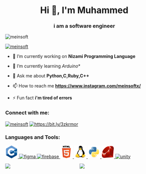 <h1 align="center">Hi 👋, I'm Muhammed</h1>
<h3 align="center">i am a software engineer</h3>

<p align="left"> <img src="https://komarev.com/ghpvc/?username=meinsoft&label=Profile%20views&color=0e75b6&style=flat" alt="meinsoft" /> </p>

<p align="left"> <a href="https://github.com/ryo-ma/github-profile-trophy"><img src="https://github-profile-trophy.vercel.app/?username=meinsoft" alt="meinsoft" /></a> </p>

- 🔭 I’m currently working on **Nizami Programming Language**

- 🌱 I’m currently learning *Arduino**

- 💬 Ask me about **Python,C,Ruby,C++**

- 📫 How to reach me **https://www.instagram.com/meinsoftx/**

- ⚡ Fun fact **i'm tired of errors**

<h3 align="left">Connect with me:</h3>
<p align="left">
<a href="https://instagram.com/meinsoft" target="blank"><img align="center" src="https://raw.githubusercontent.com/rahuldkjain/github-profile-readme-generator/master/src/images/icons/Social/instagram.svg" alt="meinsoft" height="30" width="40" /></a>
<a href="https://www.youtube.com/channel/UCipDDJj1idVwX_wDXeFN6gQ" target="blank"><img align="center" src="https://raw.githubusercontent.com/rahuldkjain/github-profile-readme-generator/master/src/images/icons/Social/youtube.svg" alt="https://bit.ly/3zkrmor" height="30" width="40" /></a>
</p>

<h3 align="left">Languages and Tools:</h3>
<p align="left"> <a href="https://www.w3schools.com/cpp/" target="_blank" rel="noreferrer"> <img src="https://raw.githubusercontent.com/devicons/devicon/master/icons/cplusplus/cplusplus-original.svg" alt="cplusplus" width="40" height="40"/> </a> <a href="https://www.figma.com/" target="_blank" rel="noreferrer"> <img src="https://www.vectorlogo.zone/logos/figma/figma-icon.svg" alt="figma" width="40" height="40"/> </a> <a href="https://firebase.google.com/" target="_blank" rel="noreferrer"> <img src="https://www.vectorlogo.zone/logos/firebase/firebase-icon.svg" alt="firebase" width="40" height="40"/> </a> <a href="https://www.w3.org/html/" target="_blank" rel="noreferrer"> <img src="https://raw.githubusercontent.com/devicons/devicon/master/icons/html5/html5-original-wordmark.svg" alt="html5" width="40" height="40"/> </a> <a href="https://www.linux.org/" target="_blank" rel="noreferrer"> <img src="https://raw.githubusercontent.com/devicons/devicon/master/icons/linux/linux-original.svg" alt="linux" width="40" height="40"/> </a> <a href="https://www.python.org" target="_blank" rel="noreferrer"> <img src="https://raw.githubusercontent.com/devicons/devicon/master/icons/python/python-original.svg" alt="python" width="40" height="40"/> </a> <a href="https://www.ruby-lang.org/en/" target="_blank" rel="noreferrer"> <img src="https://raw.githubusercontent.com/devicons/devicon/master/icons/ruby/ruby-original.svg" alt="ruby" width="40" height="40"/> </a> <a href="https://unity.com/" target="_blank" rel="noreferrer"> <img src="https://www.vectorlogo.zone/logos/unity3d/unity3d-icon.svg" alt="unity" width="40" height="40"/> </a> </p>

<img align="left" width="47%" src="https://github-readme-stats.vercel.app/api?username=meinsoft&show_icons=true&theme=radical"/>
<img align="left" width="47%" src="https://github-readme-stats.vercel.app/api/top-langs/?username=meinsoft&layout=compact"/>
